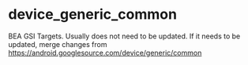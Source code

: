# device_generic_common
BEA GSI Targets. Usually does not need to be updated. If it needs to be updated, merge changes from https://android.googlesource.com/device/generic/common
